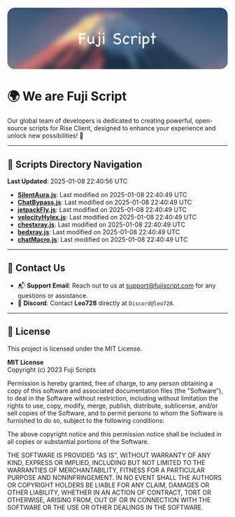 ![Banner](.github/b.webp)

# 🌍 **We are Fuji Script**

Our global team of developers is dedicated to creating powerful, open-source scripts for Rise Client, designed to enhance your experience and unlock new possibilities! 🌟

---
<!-- SCRIPTS_NAVIGATION_START -->
## 📂 **Scripts Directory Navigation**

**Last Updated**: 2025-01-08 22:40:56 UTC

- **[SilentAura.js](scripts/SilentAura.js)**: Last modified on 2025-01-08 22:40:49 UTC
- **[ChatBypass.js](scripts/ChatBypass.js)**: Last modified on 2025-01-08 22:40:49 UTC
- **[jetpackFly.js](scripts/jetpackFly.js)**: Last modified on 2025-01-08 22:40:49 UTC
- **[velocityHylex.js](scripts/velocityHylex.js)**: Last modified on 2025-01-08 22:40:49 UTC
- **[chestxray.js](scripts/chestxray.js)**: Last modified on 2025-01-08 22:40:49 UTC
- **[bedxray.js](scripts/bedxray.js)**: Last modified on 2025-01-08 22:40:49 UTC
- **[chatMacro.js](scripts/chatMacro.js)**: Last modified on 2025-01-08 22:40:49 UTC

<!-- SCRIPTS_NAVIGATION_END -->

---

## 💬 **Contact Us**  
- 📬 **Support Email**: Reach out to us at [support@fujiscript.com](mailto:support@fujiscript.com) for any questions or assistance.  
- 💬 **Discord**: Contact **Leo728** directly at `Discord@leo728`.

---

## 📜 **License**

This project is licensed under the MIT License.  

**MIT License**  
Copyright (c) 2023 Fuji Scripts  

Permission is hereby granted, free of charge, to any person obtaining a copy of this software and associated documentation files (the "Software"), to deal in the Software without restriction, including without limitation the rights to use, copy, modify, merge, publish, distribute, sublicense, and/or sell copies of the Software, and to permit persons to whom the Software is furnished to do so, subject to the following conditions:  

The above copyright notice and this permission notice shall be included in all copies or substantial portions of the Software.  

THE SOFTWARE IS PROVIDED "AS IS", WITHOUT WARRANTY OF ANY KIND, EXPRESS OR IMPLIED, INCLUDING BUT NOT LIMITED TO THE WARRANTIES OF MERCHANTABILITY, FITNESS FOR A PARTICULAR PURPOSE AND NONINFRINGEMENT. IN NO EVENT SHALL THE AUTHORS OR COPYRIGHT HOLDERS BE LIABLE FOR ANY CLAIM, DAMAGES OR OTHER LIABILITY, WHETHER IN AN ACTION OF CONTRACT, TORT OR OTHERWISE, ARISING FROM, OUT OF OR IN CONNECTION WITH THE SOFTWARE OR THE USE OR OTHER DEALINGS IN THE SOFTWARE.  
